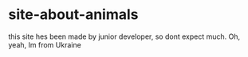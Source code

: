 # site-about-animals
this site hes been made by junior developer, so dont expect much. Oh, yeah, Im from Ukraine
